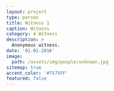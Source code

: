 ```yaml
---
layout: project
type: person
title: Witness 1
caption: Witness
category: 4 Witness
description: >
  Anonymous witness.
date: '01-01-2016'
image: 
  path: /assets/img/people/unknown.jpg
sitemap: true
accent_color: '#7575FF'
featured: false
---
```

